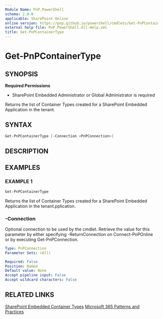```yaml
---
Module Name: PnP.PowerShell
schema: 2.0.0
applicable: SharePoint Online
online version: https://pnp.github.io/powershell/cmdlets/Get-PnPContainerType.html
external help file: PnP.PowerShell.dll-Help.xml
title: Get-PnPContainerType
---
```

  
# Get-PnPContainerType

## SYNOPSIS

**Required Permissions**

* SharePoint Embedded Administrator or Global Administrator is required

 Returns the list of Container Types created for a SharePoint Embedded Application in the tenant.

## SYNTAX

```powershell
Get-PnPContainerType [-Connection <PnPConnection>] 
```

## DESCRIPTION

## EXAMPLES

### EXAMPLE 1
```powershell
Get-PnPContainerType
```

Returns the list of Container Types created for a SharePoint Embedded Application in the tenant.pplication.

### -Connection

Optional connection to be used by the cmdlet. Retrieve the value for this parameter by either specifying -ReturnConnection on Connect-PnPOnline or by executing Get-PnPConnection.

```yaml
Type: PnPConnection
Parameter Sets: (All)

Required: False
Position: Named
Default value: None
Accept pipeline input: False
Accept wildcard characters: False
```

## RELATED LINKS

[SharePoint Embedded Container Types](https://learn.microsoft.com/en-us/sharepoint/dev/embedded/concepts/app-concepts/containertypes)
[Microsoft 365 Patterns and Practices](https://aka.ms/m365pnp)